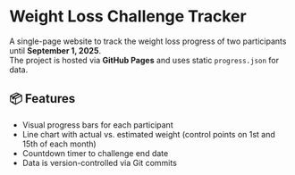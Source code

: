# Weight Loss Challenge Tracker

A single-page website to track the weight loss progress of two participants until **September 1, 2025**.  
The project is hosted via **GitHub Pages** and uses static `progress.json` for data.

## 📦 Features

- Visual progress bars for each participant
- Line chart with actual vs. estimated weight (control points on 1st and 15th of each month)
- Countdown timer to challenge end date
- Data is version-controlled via Git commits